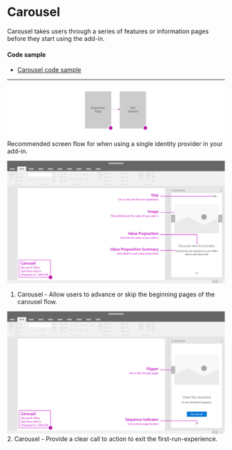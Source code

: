 # Carousel

Carousel takes users through a series of features or information pages before they start using the add-in.

#### Code sample
* [Carousel code sample](../templates/first-run/carousel)

***

![First Run - Carousel - Flowchart](../assets/markdown-images/carousel_flow.png)
Recommended screen flow for when using a single identity provider in your add-in. 

![First Run - Carousel - Specifications for desktop task pane](../assets/markdown-images/carousel_taskPaneCallouts.png)
1. Carousel - Allow users to advance or skip the beginning pages of the carousel flow. 

![First Run - Carousel - Specifications for desktop task pane](../assets/markdown-images/carousel_taskPaneCallouts2.png)
2. Carousel - Provide a clear call to action to exit the first-run-experience.
